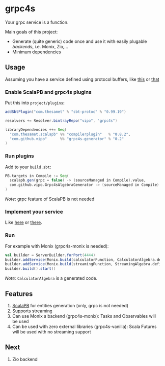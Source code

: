 # grpc4s

Your grpc service is a function.

Main goals of this project:
* Generate (quite generic) code once and use it with easily plugable _backends_, i.e. Monix, Zio,...
* Minimum dependencies

## Usage

Assuming you have a service defined using protocol buffers,
like [this](test-protos/src/main/protobuf/calculator.proto) or
[that](test-protos/src/main/protobuf/streaming.proto)

### Enable ScalaPB and grpc4s plugins

Put this into `project/plugins`:

```scala
addSbtPlugin("com.thesamet" % "sbt-protoc" % "0.99.19")

resolvers += Resolver.bintrayRepo("vipo", "grpc4s")

libraryDependencies ++= Seq(
  "com.thesamet.scalapb" %% "compilerplugin"   % "0.8.2",
  "com.github.vipo"      %% "grpc4s-generator" % "0.2"
)
```

### Run plugins

Add to your `build.sbt`:

```scala
PB.targets in Compile := Seq(
  scalapb.gen(grpc = false) -> (sourceManaged in Compile).value,
  com.github.vipo.Grpc4sAlgebraGenerator -> (sourceManaged in Compile).value
)
```

_Note_: grpc feature of ScalaPB is not needed

### Implement your service

Like [here](monix/src/test/scala/com/github/vipo/grpc4s/tests/MonixServices.scala) or
[there](vanilla/src/test/scala/com/github/vipo/grpc4s/tests/VanillaServices.scala).

### Run

For example with Monix (grpc4s-monix is needed):

```scala
val builder = ServerBuilder.forPort(4444)
builder.addService(Monix.build(calculatorFunction, CalculatorAlgebra.definition))
builder.addService(Monix.build(streamingFunction, StreamingAlgebra.definition))
builder.build().start()
```

_Note:_ `CalculatorAlgebra` is a generated code.

## Features

1. [ScalaPB](https://github.com/scalapb/ScalaPB) for entities generation (only, grpc is not needed)
2. Supports streaming
3. Can use Monix a backend (grpc4s-monix): Tasks and Observables will be used
4. Can be used with zero external libraries (grpc4s-vanilla): Scala Futures will be used with no streaming support  

## Next

1. Zio backend
